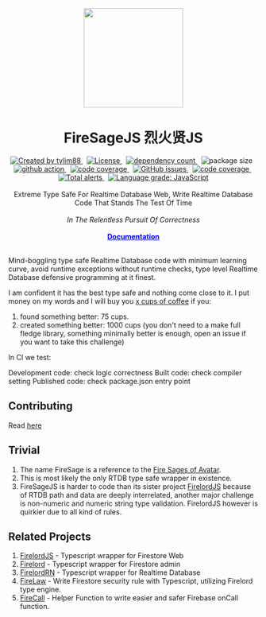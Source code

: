 <!-- markdownlint-disable MD010 -->
<!-- markdownlint-disable MD033 -->
<!-- markdownlint-disable MD041 -->

<div align="center">
		<img src="https://raw.githubusercontent.com/tylim88/Firelord/main/img/ozai.png" width="200px"/>
		<h1>FireSageJS 烈火贤JS</h1>
</div>

<div align="center">
		<a href="https://www.npmjs.com/package/firesagejs" target="_blank">
				<img
					src="https://img.shields.io/npm/v/firesagejs"
					alt="Created by tylim88"
				/>
			</a>
			&nbsp;
			<a
				href="https://github.com/tylim88/firesagejs/blob/main/LICENSE"
				target="_blank"
			>
				<img
					src="https://img.shields.io/github/license/tylim88/firesagejs"
					alt="License"
				/>
			</a>
			&nbsp;
			<a
				href="https://www.npmjs.com/package/firesagejs?activeTab=dependencies"
				target="_blank"
			>
				<img
					src="https://img.shields.io/badge/dynamic/json?url=https://api.npmutil.com/package/firesagejs&label=dependencies&query=$.dependencies.count&color=brightgreen"
					alt="dependency count"
				/>
			</a>
			&nbsp;
			<img
				src="https://img.shields.io/badge/gzipped-4KB-brightgreen"
				alt="package size"
			/>
			&nbsp;
			<a href="https://github.com/tylim88/firesagejs/actions" target="_blank">
				<img
					src="https://github.com/tylim88/firesagejs/workflows/Main/badge.svg"
					alt="github action"
				/>
			</a>
			&nbsp;
			<a href="https://codecov.io/gh/tylim88/firesagejs" target="_blank">
				<img
					src="https://codecov.io/gh/tylim88/firesagejs/branch/main/graph/badge.svg"
					alt="code coverage"
				/>
			</a>
			&nbsp;
			<a href="https://github.com/tylim88/firesagejs/issues" target="_blank">
				<img
					alt="GitHub issues"
					src="https://img.shields.io/github/issues-raw/tylim88/firesagejs"
				></img>
			</a>
			&nbsp;
			<a href="https://snyk.io/test/github/tylim88/firesagejs" target="_blank">
				<img
					src="https://snyk.io/test/github/tylim88/firesagejs/badge.svg"
					alt="code coverage"
				/>
			</a>
			&nbsp;
			<a
				href="https://lgtm.com/projects/g/tylim88/FireSageJS/alerts/"
				target="_blank"
			>
				<img
					alt="Total alerts"
					src="https://img.shields.io/lgtm/alerts/g/tylim88/FireSageJS.svg?logo=lgtm&logoWidth=18"
				/>
			</a>
			&nbsp;
			<a
				href="https://lgtm.com/projects/g/tylim88/FireSageJS/context:javascript"
				target="_blank"
			>
				<img
					alt="Language grade: JavaScript"
					src="https://img.shields.io/lgtm/grade/javascript/g/tylim88/FireSageJS.svg?logo=lgtm&logoWidth=18"
				/>
			</a>
</div>
<br/>
<div align="center">
		Extreme Type Safe For Realtime Database Web, Write Realtime Database Code That Stands The Test Of Time
</div>
		<br />
		<div align="center">
			<i>In The Relentless Pursuit Of Correctness</i>
		</div>
<br/>
<div align="center">
<a href="https://firelordjs.com/firesage/quick_start" target="_blank" style="color:blue"><strong>Documentation</strong></a>
</div>
<br/>

Mind-boggling type safe Realtime Database code with minimum learning curve, avoid runtime exceptions without runtime checks, type level Realtime Database defensive programming at it finest.

I am confident it has the best type safe and nothing come close to it. I put money on my words and I will buy you [x cups of coffee](https://www.buymeacoffee.com/) if you:

1. found something better: 75 cups.
2. created something better: 1000 cups (you don't need to a make full fledge library, something minimally better is enough, open an issue if you want to take this challenge)

In CI we test:

Development code: check logic correctness
Built code: check compiler setting
Published code: check package.json entry point

## Contributing

Read [here](https://firelordjs.com/miscellaneous/contributing)

## Trivial

1. The name FireSage is a reference to the [Fire Sages of Avatar](https://avatar.fandom.com/wiki/Fire_Sages).
2. This is most likely the only RTDB type safe wrapper in existence.
3. FireSageJS is harder to code than its sister project [FirelordJS](https://github.com/tylim88/FirelordJS) because of RTDB path and data are deeply interrelated, another major challenge is non-numeric and numeric string type validation. FirelordJS however is quirkier due to all kind of rules.

## Related Projects

1. [FirelordJS](https://github.com/tylim88/FirelordJS) - Typescript wrapper for Firestore Web
2. [Firelord](https://github.com/tylim88/firelord) - Typescript wrapper for Firestore admin
3. [FirelordRN](https://github.com/tylim88/Firelordrn) - Typescript wrapper for Realtime Database
4. [FireLaw](https://github.com/tylim88/firelaw) - Write Firestore security rule with Typescript, utilizing Firelord type engine.
5. [FireCall](https://github.com/tylim88/FireCall) - Helper Function to write easier and safer Firebase onCall function.
